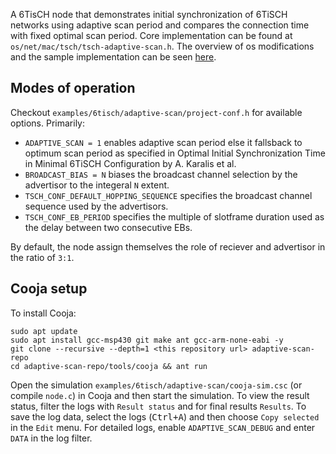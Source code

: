 A 6TisCH node that demonstrates initial synchronization of 6TiSCH networks using adaptive scan period and compares the connection time with fixed optimal scan period. Core implementation can be found at `os/net/mac/tsch/tsch-adaptive-scan.h`. The overview of os  modifications and the sample implementation can be seen [here](https://github.com/contiki-ng/contiki-ng/compare/develop...tejasvi:project#diff-1668b253a38f79989d24a0d1d8962b9b91fa326c5c1afbe2ba2b83ea4cf5bf4c).

Modes of operation
------------------

Checkout `examples/6tisch/adaptive-scan/project-conf.h` for available options. Primarily:
* `ADAPTIVE_SCAN = 1` enables adaptive scan period else it fallsback to optimum scan period as specified in Optimal Initial Synchronization Time in Minimal 6TiSCH Configuration by A. Karalis et al.
* `BROADCAST_BIAS = N` biases the broadcast channel selection by the advertisor to the integeral `N` extent.
* `TSCH_CONF_DEFAULT_HOPPING_SEQUENCE` specifies the broadcast channel sequence used by the advertisors.
* `TSCH_CONF_EB_PERIOD` specifies the multiple of slotframe duration used as the delay between two consecutive EBs.

By default, the node assign themselves the role of reciever and advertisor in the ratio of `3:1`.

Cooja setup
---------------------

To install Cooja:

```
sudo apt update
sudo apt install gcc-msp430 git make ant gcc-arm-none-eabi -y
git clone --recursive --depth=1 <this repository url> adaptive-scan-repo
cd adaptive-scan-repo/tools/cooja && ant run
```

Open the simulation `examples/6tisch/adaptive-scan/cooja-sim.csc` (or compile `node.c`) in Cooja and then start the simulation. To view the result status, filter the logs with `Result status` and for final results `Results`. To save the log data, select the logs (<kbd>Ctrl+A</kbd>) and then choose `Copy selected` in the `Edit` menu.
For detailed logs, enable `ADAPTIVE_SCAN_DEBUG` and enter `DATA` in the log filter.